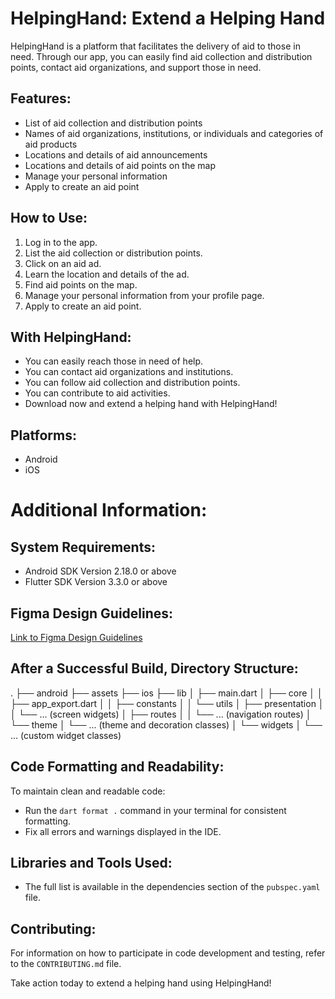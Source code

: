 # HelpingHand: Extend a Helping Hand

HelpingHand is a platform that facilitates the delivery of aid to those in need. Through our app, you can easily find aid collection and distribution points, contact aid organizations, and support those in need.

## Features:

- List of aid collection and distribution points
- Names of aid organizations, institutions, or individuals and categories of aid products
- Locations and details of aid announcements
- Locations and details of aid points on the map
- Manage your personal information
- Apply to create an aid point

## How to Use:

1. Log in to the app.
2. List the aid collection or distribution points.
3. Click on an aid ad.
4. Learn the location and details of the ad.
5. Find aid points on the map.
6. Manage your personal information from your profile page.
7. Apply to create an aid point.

## With HelpingHand:

- You can easily reach those in need of help.
- You can contact aid organizations and institutions.
- You can follow aid collection and distribution points.
- You can contribute to aid activities.
- Download now and extend a helping hand with HelpingHand!

## Platforms:

- Android
- iOS



# Additional Information:

## System Requirements:
- Android SDK Version 2.18.0 or above
- Flutter SDK Version 3.3.0 or above

## Figma Design Guidelines:
[Link to Figma Design Guidelines](https://docs.dhiwise.com/docs/Designguidelines/intro)

## After a Successful Build, Directory Structure:
.
├── android
├── assets
├── ios
├── lib
│ ├── main.dart
│ ├── core
│ │ ├── app_export.dart
│ │ ├── constants
│ │ └── utils
│ ├── presentation
│ │ └── ... (screen widgets)
│ ├── routes
│ │ └── ... (navigation routes)
│ └── theme
│ └── ... (theme and decoration classes)
│ └── widgets
│ └── ... (custom widget classes)

## Code Formatting and Readability:
To maintain clean and readable code:
- Run the `dart format .` command in your terminal for consistent formatting.
- Fix all errors and warnings displayed in the IDE.

## Libraries and Tools Used:
- The full list is available in the dependencies section of the `pubspec.yaml` file.

## Contributing:
For information on how to participate in code development and testing, refer to the `CONTRIBUTING.md` file.

Take action today to extend a helping hand using HelpingHand!
